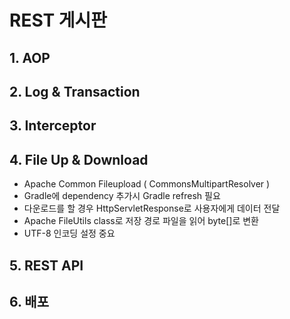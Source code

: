 # REST 게시판 

## 1. AOP

## 2. Log & Transaction

## 3. Interceptor
  
## 4. File Up & Download
  - Apache Common Fileupload ( CommonsMultipartResolver )
  - Gradle에 dependency 추가시 Gradle refresh 필요
  - 다운로드를 할 경우 HttpServletResponse로 사용자에게 데이터 전달
  - Apache FileUtils class로 저장 경로 파일을 읽어 byte[]로 변환
  - UTF-8 인코딩 설정 중요
## 5. REST API

## 6. 배포
